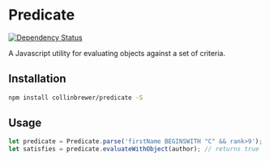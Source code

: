 Predicate
=========
[![Dependency Status](https://img.shields.io/david/collinbrewer/predicate/master.svg)](https://david-dm.org/collinbrewer/predicate.svg)

A Javascript utility for evaluating objects against a set of criteria.

Installation
------------
```sh
npm install collinbrewer/predicate -S
```

Usage
-----
```js
let predicate = Predicate.parse('firstName BEGINSWITH "C" && rank>9');
let satisfies = predicate.evaluateWithObject(author); // returns true
```
